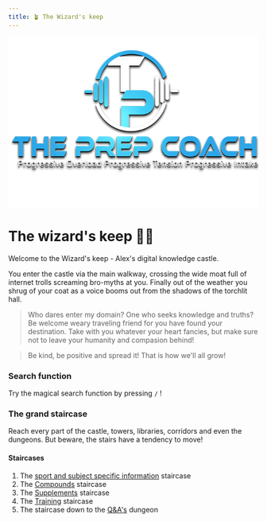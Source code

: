 ```yaml
---
title: 🪴 The Wizard's keep
---
```


![logo](files/images/logo.png)
# The wizard's keep 🧙🏰
Welcome to the Wizard's keep - Alex's digital knowledge castle.

You enter the castle via the main walkway, crossing the wide moat full of internet trolls screaming bro-myths at you. Finally out of the weather you shrug of your coat as a voice booms out from the shadows of the torchlit hall.

> Who dares enter my domain? One who seeks knowledge and truths? Be welcome weary traveling friend for you have found your destination. Take with you whatever your heart fancies, but make sure not to leave your humanity and compasion behind!

> Be kind, be positive and spread it! That is how we'll all grow!

### Search function
Try the magical search function by pressing `/` ! 

### The grand staircase
Reach every part of the castle, towers, libraries, corridors and even the dungeons. But beware, the stairs have a tendency to move!

#### Staircases
1. The [sport and subject specific information](sport%20and%20subject%20specific%20information.md) staircase
2. The [Compounds](Compounds.md) staircase
3. The [Supplements](Supplements.md) staircase
4. The [Training](Training.md) staircase
5. The staircase down to the [Q&A's](QandAs.md) dungeon

